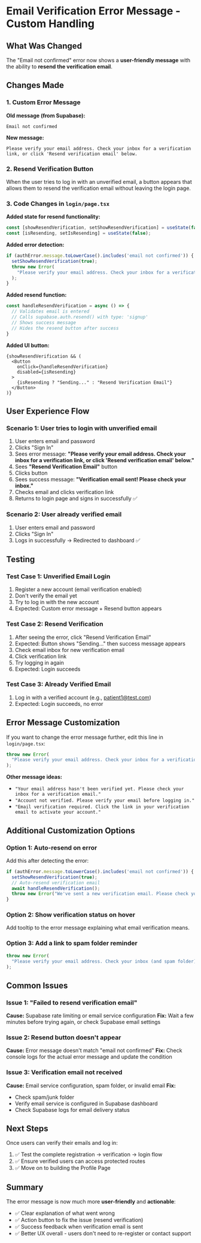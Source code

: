 # Email Verification Error Message - Custom Handling

## What Was Changed

The "Email not confirmed" error now shows a **user-friendly message** with the ability to **resend the verification email**.

## Changes Made

### 1. Custom Error Message
**Old message (from Supabase):**
```
Email not confirmed
```

**New message:**
```
Please verify your email address. Check your inbox for a verification link, or click 'Resend verification email' below.
```

### 2. Resend Verification Button
When the user tries to log in with an unverified email, a button appears that allows them to resend the verification email without leaving the login page.

### 3. Code Changes in `login/page.tsx`

**Added state for resend functionality:**
```typescript
const [showResendVerification, setShowResendVerification] = useState(false);
const [isResending, setIsResending] = useState(false);
```

**Added error detection:**
```typescript
if (authError.message.toLowerCase().includes('email not confirmed')) {
  setShowResendVerification(true);
  throw new Error(
    "Please verify your email address. Check your inbox for a verification link, or click 'Resend verification email' below."
  );
}
```

**Added resend function:**
```typescript
const handleResendVerification = async () => {
  // Validates email is entered
  // Calls supabase.auth.resend() with type: 'signup'
  // Shows success message
  // Hides the resend button after success
}
```

**Added UI button:**
```tsx
{showResendVerification && (
  <Button
    onClick={handleResendVerification}
    disabled={isResending}
  >
    {isResending ? "Sending..." : "Resend Verification Email"}
  </Button>
)}
```

## User Experience Flow

### Scenario 1: User tries to login with unverified email

1. User enters email and password
2. Clicks "Sign In"
3. Sees error message: **"Please verify your email address. Check your inbox for a verification link, or click 'Resend verification email' below."**
4. Sees **"Resend Verification Email"** button
5. Clicks button
6. Sees success message: **"Verification email sent! Please check your inbox."**
7. Checks email and clicks verification link
8. Returns to login page and signs in successfully ✅

### Scenario 2: User already verified email

1. User enters email and password
2. Clicks "Sign In"
3. Logs in successfully → Redirected to dashboard ✅

## Testing

### Test Case 1: Unverified Email Login
1. Register a new account (email verification enabled)
2. Don't verify the email yet
3. Try to log in with the new account
4. Expected: Custom error message + Resend button appears

### Test Case 2: Resend Verification
1. After seeing the error, click "Resend Verification Email"
2. Expected: Button shows "Sending..." then success message appears
3. Check email inbox for new verification email
4. Click verification link
5. Try logging in again
6. Expected: Login succeeds

### Test Case 3: Already Verified Email
1. Log in with a verified account (e.g., patient1@test.com)
2. Expected: Login succeeds, no error

## Error Message Customization

If you want to change the error message further, edit this line in `login/page.tsx`:

```typescript
throw new Error(
  "Please verify your email address. Check your inbox for a verification link, or click 'Resend verification email' below."
);
```

**Other message ideas:**
- `"Your email address hasn't been verified yet. Please check your inbox for a verification email."`
- `"Account not verified. Please verify your email before logging in."`
- `"Email verification required. Click the link in your verification email to activate your account."`

## Additional Customization Options

### Option 1: Auto-resend on error
Add this after detecting the error:
```typescript
if (authError.message.toLowerCase().includes('email not confirmed')) {
  setShowResendVerification(true);
  // Auto-resend verification email
  await handleResendVerification();
  throw new Error("We've sent a new verification email. Please check your inbox.");
}
```

### Option 2: Show verification status on hover
Add tooltip to the error message explaining what email verification means.

### Option 3: Add a link to spam folder reminder
```typescript
throw new Error(
  "Please verify your email address. Check your inbox (and spam folder) for a verification link."
);
```

## Common Issues

### Issue 1: "Failed to resend verification email"
**Cause:** Supabase rate limiting or email service configuration
**Fix:** Wait a few minutes before trying again, or check Supabase email settings

### Issue 2: Resend button doesn't appear
**Cause:** Error message doesn't match "email not confirmed"
**Fix:** Check console logs for the actual error message and update the condition

### Issue 3: Verification email not received
**Cause:** Email service configuration, spam folder, or invalid email
**Fix:** 
- Check spam/junk folder
- Verify email service is configured in Supabase dashboard
- Check Supabase logs for email delivery status

## Next Steps

Once users can verify their emails and log in:
1. ✅ Test the complete registration → verification → login flow
2. ✅ Ensure verified users can access protected routes
3. ✅ Move on to building the Profile Page

## Summary

The error message is now much more **user-friendly** and **actionable**:
- ✅ Clear explanation of what went wrong
- ✅ Action button to fix the issue (resend verification)
- ✅ Success feedback when verification email is sent
- ✅ Better UX overall - users don't need to re-register or contact support
